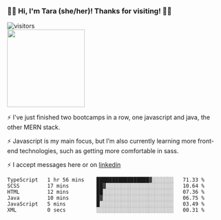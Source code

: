 ### 👋🏾 Hi, I'm Tara (she/her)! Thanks for visiting! 👋🏾
![visitors](https://visitor-badge.glitch.me/badge?page_id=qualmless)
<BR>
<img height="180em" src="https://github-readme-stats.vercel.app/api?username=qualmless&show_icons=true&hide_border=true&&count_private=true&include_all_commits=true" />

⚡️ I've just finished two bootcamps in a row, one javascript and java, the other MERN stack. 

⚡️ Javascript is my main focus, but I’m also currently learning more front-end technologies, such as getting more comfortable in sass. 

⚡️ I accept messages here or on <a href="https://www.linkedin.com/in/tarajdunmore/">linkedin</a>

<!--START_SECTION:waka-->

```text
TypeScript   1 hr 56 mins    █████████████████▓░░░░░░░   71.33 %
SCSS         17 mins         ██▓░░░░░░░░░░░░░░░░░░░░░░   10.64 %
HTML         12 mins         ██░░░░░░░░░░░░░░░░░░░░░░░   07.36 %
Java         10 mins         █▓░░░░░░░░░░░░░░░░░░░░░░░   06.75 %
JavaScript   5 mins          █░░░░░░░░░░░░░░░░░░░░░░░░   03.49 %
XML          0 secs          ░░░░░░░░░░░░░░░░░░░░░░░░░   00.31 %
```

<!--END_SECTION:waka-->

<!--
**qualmless/qualmless** is a ✨ _special_ ✨ repository because its `README.md` (this file) appears on your GitHub profile.

Here are some ideas to get you started:
- 🔭 I’m currently working on ...
- 👯 I’m looking to collaborate on ...
- 🤔 I’m looking for help with ...
- 💬 Ask me about ...
- 📫 How to reach me: ...
- ⚡ Fun fact: ...
-->
